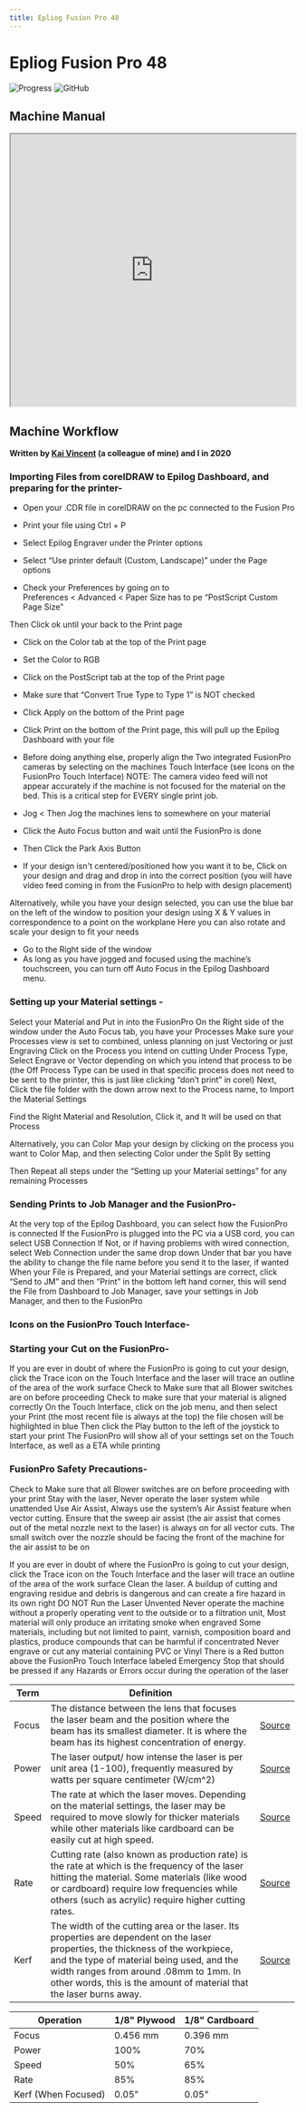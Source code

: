 ```yaml
---
title: Epliog Fusion Pro 48
---
```


# Epliog Fusion Pro 48

<!-- Compleation Badge

![progress]()

Done - https://img.shields.io/badge/progress-done!-success?style=flat-square
Pending - https://img.shields.io/badge/progress-pending%20compleation-yellow?style=flat-square
Halted - https://img.shields.io/badge/progress-halted-critical?style=flat-square
Constantly Updating - https://img.shields.io/badge/progress-constantly%20updating-informational?style=flat-square
-->

![Progress](https://img.shields.io/badge/progress-pending%20compleation-yellow?style=flat-square)
![GitHub](https://img.shields.io/github/license/Twarner491/Project-Documentation-Site?color=%234051b5&style=flat-square)

## Machine Manual
<iframe src="https://drive.google.com/file/d/1Uh_irO-Hn7QCUaXMZCdzbgddoy2A34wz/preview" width="100%" height="480" allow="autoplay"></iframe>

## Machine Workflow

**Written by [Kai Vincent](https://fabacademy.org/2019/labs/charlotte/students/kai-vincent/) (a colleague of mine) and I in 2020**

### Importing Files from corelDRAW to Epilog Dashboard, and preparing for the printer-

- Open your .CDR file in corelDRAW on the pc connected to the Fusion Pro
- Print your file using Ctrl + P
- Select Epilog Engraver under the Printer options 
- Select “Use printer default (Custom, Landscape)” under the Page options

- Check your Preferences by going on to     
Preferences < Advanced < Paper Size has to pe “PostScript Custom Page Size”

Then Click ok until your back to the Print page

- Click on the Color tab at the top of the Print page
- Set the Color to RGB

- Click on the PostScript tab at the top of the Print page
- Make sure that “Convert True Type to Type 1” is NOT checked

- Click Apply on the bottom of the Print page
- Click Print on the bottom of the Print page, this will pull up the Epilog Dashboard with your file 
- Before doing anything else, properly align the Two integrated FusionPro cameras by selecting on the machines Touch Interface (see Icons on the FusionPro Touch Interface) NOTE: The camera video feed will not appear accurately if the machine is not focused for the material on the bed. This is a critical step for EVERY single print job.

- Jog < Then Jog the machines lens to somewhere on your material
        
- Click the Auto Focus button and wait until the FusionPro is done
- Then Click the Park Axis Button 
- If your design isn't centered/positioned how you want it to be, Click on your design and drag and drop in into the correct position (you will have video feed coming in from the FusionPro to help with design placement)

Alternatively, while you have your design selected, you can use the blue bar on the left of the window to position your design using X & Y values in correspondence to a point on the workplane
Here you can also rotate and scale your design to fit your needs
- Go to the Right side of the window
- As long as you have jogged and focused using the machine’s touchscreen, you can turn off Auto Focus in the Epilog Dashboard menu.

### Setting up your Material settings -

Select your Material and Put in into the FusionPro
On the Right side of the window under the Auto Focus tab, you have your Processes
Make sure your Processes view is set to combined, unless planning on just Vectoring or just Engraving
Click on the Process you intend on cutting
Under Process Type, Select Engrave or Vector depending on which you intend that process to be (the Off Process Type can be used in that specific process does not need to be sent to the printer, this is just like clicking “don’t print” in corel)
Next, Click the file folder with the down arrow next to the Process name, to Import the Material Settings

Find the Right Material and Resolution, Click it, and It will be used on that Process

Alternatively, you can Color Map your design by clicking on the process you want to Color Map, and then selecting Color under the Split By setting

Then Repeat all steps under the “Setting up your Material settings” for any remaining Processes

### Sending Prints to Job Manager and the FusionPro-

At the very top of the Epilog Dashboard, you can select how the FusionPro is connected
If the FusionPro is plugged into the PC via a USB cord, you can select USB Connection
If Not, or if having problems with wired connection, select Web Connection under the same drop down
Under that bar you have the ability to change the file name before you send it to the laser, if wanted
When your File is Prepared, and your Material settings are correct, click “Send to JM” and then “Print” in the bottom left hand corner, this will send the File from Dashboard to Job Manager, save your settings in Job Manager, and then to the FusionPro

### Icons on the FusionPro Touch Interface-



### Starting your Cut on the FusionPro-

If you are ever in doubt of where the FusionPro is going to cut your design, click the Trace icon on the Touch Interface and the laser will trace an outline of the area of the work surface
Check to Make sure that all Blower switches are on before proceeding
Check to make sure that your material is aligned correctly
On the Touch Interface, click on the job menu, and then select your Print (the most recent file is always at the top) the file chosen will be highlighted in blue
Then click the Play button to the left of the joystick to start your print
The FusionPro will show all of your settings set on the Touch Interface, as well as a ETA while printing

### FusionPro Safety Precautions-

Check to Make sure that all Blower switches are on before proceeding with your print
Stay with the laser, Never operate the laser system while unattended
Use Air Assist, Always use the system’s Air Assist feature when vector cutting. Ensure that the sweep air assist (the air assist that comes out of the metal nozzle next to the laser) is always on for all vector cuts. The small switch over the nozzle should be facing the front of the machine for the air assist to be on

If you are ever in doubt of where the FusionPro is going to cut your design, click the Trace icon on the Touch Interface and the laser will trace an outline of the area of the work surface
Clean the laser. A buildup of cutting and engraving residue and debris is dangerous and can create a fire hazard in its own right
DO NOT Run the Laser Unvented Never operate the machine without a properly operating vent to the outside or to a filtration unit, Most material will only produce an irritating smoke when engraved Some materials, including but not limited to paint, varnish, composition board and plastics, produce compounds that can be harmful if concentrated
Never engrave or cut any material containing PVC or Vinyl
There is a Red button above the FusionPro Touch Interface labeled Emergency Stop that should be pressed if any Hazards or Errors occur during the operation of the laser

|Term |  Definition         |  |
|---|-----------------------|---------|
| Focus |The distance between the lens that focuses the laser beam and the position where the beam has its smallest diameter. It is where the beam has its highest concentration of energy. |[Source](https://www.spilasers.com/application-cutting/laser-cutting-a-definition-and-jargon-buster/)|
| Power |The laser output/ how intense the laser is per unit area (1-100), frequently measured by watts per square centimeter (W/cm^2) |[Source](https://www.spilasers.com/application-cutting/laser-cutting-a-definition-and-jargon-buster/)| 
| Speed |The rate at which the laser moves. Depending on the material settings, the laser may be required to move slowly for thicker materials while other materials like cardboard can be easily cut at high speed. |[Source](https://makerfreedom.com/laser-cutter-speed-vs-power-find-the-perfect-settings/)|
| Rate  |Cutting rate (also known as production rate) is the rate at which is the frequency of the laser hitting the material. Some materials (like wood or cardboard) require low frequencies while others (such as acrylic) require higher cutting rates.    |[Source](https://en.wikipedia.org/wiki/Laser_cutting#Production_and_cutting_rates)|
| Kerf  |The width of the cutting area or the laser. Its properties are dependent on the laser properties, the thickness of the workpiece, and the type of material being used, and the width ranges from around .08mm to 1mm. In other words, this is the amount of material that the laser burns away. |[Source](http://www.cutlasercut.com/resources/tips-and-advice/what-is-laser-kerf)|


|Operation |  1/8" Plywood  | 1/8" Cardboard |
|---|-----------------------|---------|
| Focus | 0.456 mm | 0.396 mm |
| Power | 100% | 70% | 
| Speed | 50% | 65% |
| Rate  | 85% | 85% |
| Kerf (When Focused)  | 0.05" | 0.05" |
